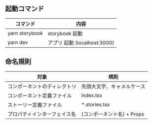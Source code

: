 ## 起動コマンド

| コマンド       | 内容                         |
| -------------- | ---------------------------- |
| yarn storybook | storybook 起動               |
| yarn dev     | アプリ 起動 (localhost:3000) |

## 命名規則

| 対象                             | 規則                       |
| -------------------------------- | -------------------------- |
| コンポーネントのディレクトリ     | 先頭大文字、キャメルケース |
| コンポーネント定義ファイル       | index.tsx                  |
| ストーリー定義ファイル           | \*.stories.tsx           |
| プロパティインターフェイス名     | (コンポーネント名) + Props |

